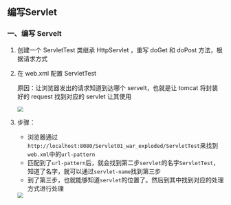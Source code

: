 ## 编写Servlet

### 一、编写 Servelt

1. 创建一个 ServletTest 类继承 HttpServlet ，重写 doGet 和 doPost 方法，根据请求方式

2. 在 web.xml 配置 ServletTest 

    原因：让浏览器发出的请求知道到达哪个 servelt，也就是让 tomcat 将封装好的 request 找到对应的 servlet 让其使用

    <img src="C:\Users\HUANGYUE\Documents\GitHub\JavaWeb\Servlet\picture\批注 2020-04-15 110107.png" style="zoom:80%;" />

3. 步骤：

    - 浏览器通过`http://localhost:8080/Servlet01_war_exploded/ServletTest`来找到`web.xml`中的`url-pattern`
    - 匹配到了`url-pattern`后，就会找到第二步`servlet`的名字`ServletTest`，知道了名字，就可以通过`servlet-name`找到第三步
    - 到了第三步，也就能够知道`servlet`的位置了。然后到其中找到对应的处理方式进行处理

    <img src="C:\Users\HUANGYUE\Documents\GitHub\JavaWeb\Servlet\picture\批注 2020-04-15 113025.png" style="zoom:80%;" />



